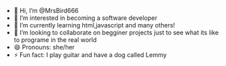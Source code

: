 - 👋 Hi, I’m @MrsBird666
- 👀 I’m interested in becoming a software developer
- 🌱 I’m currently learning html,javascript and many others!
- 💞️ I’m looking to collaborate on begginer projects just to see what its like to programe in the real world
- 😄 Pronouns: she/her
- ⚡ Fun fact: I play guitar and have a dog called Lemmy

<!---
MrsBird666/MrsBird666 is a ✨ special ✨ repository because its `README.md` (this file) appears on your GitHub profile.
You can click the Preview link to take a look at your changes.
--->
